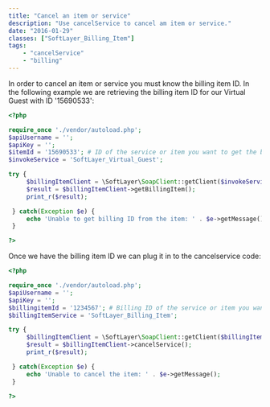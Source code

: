 ```yaml
---
title: "Cancel an item or service"
description: "Use cancelService to cancel am item or service."
date: "2016-01-29"
classes: ["SoftLayer_Billing_Item"]
tags:
    - "cancelService"
    - "billing"
---
```


In order to cancel an item or service you must know the billing item ID. In the following example we are retrieving the billing item ID for our Virtual Guest with ID '15690533':

```php
<?php

require_once './vendor/autoload.php';
$apiUsername = '';
$apiKey = '';
$itemId = '15690533'; # ID of the service or item you want to get the billing ID of
$invokeService = 'SoftLayer_Virtual_Guest';

try {
     $billingItemClient = \SoftLayer\SoapClient::getClient($invokeService, $itemId, $apiUsername, $apiKey);
     $result = $billingItemClient->getBillingItem();
     print_r($result);

 } catch(Exception $e) {
     echo 'Unable to get billing ID from the item: ' . $e->getMessage();
 }

?>
```

Once we have the billing item ID we can plug it in to the cancelservice code:

```php
<?php

require_once './vendor/autoload.php';
$apiUsername = '';
$apiKey = '';
$billingitemId = '1234567'; # Billing ID of the service or item you want to cancel obtained from the previous example
$billingItemService = 'SoftLayer_Billing_Item';

try {
     $billingItemClient = \SoftLayer\SoapClient::getClient($billingItemService, $itemId, $apiUsername, $apiKey);
     $result = $billingItemClient->cancelService();
     print_r($result);

 } catch(Exception $e) {
     echo 'Unable to cancel the item: ' . $e->getMessage();
 }

?>
```
